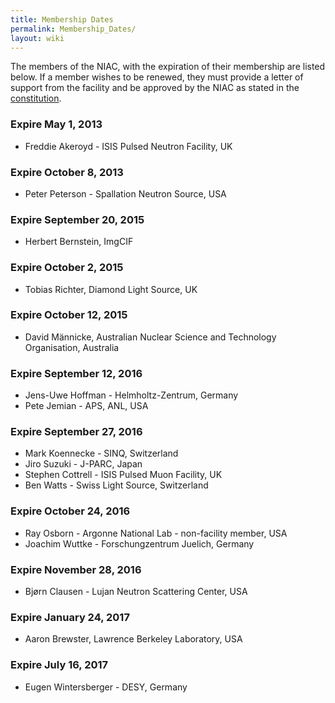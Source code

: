 ```yaml
---
title: Membership Dates
permalink: Membership_Dates/
layout: wiki
---
```


The members of the NIAC, with the expiration of their membership are
listed below. If a member wishes to be renewed, they must provide a
letter of support from the facility and be approved by the NIAC as
stated in the [constitution](NIAC "wikilink").

### Expire May 1, 2013

-   Freddie Akeroyd - ISIS Pulsed Neutron Facility, UK

### Expire October 8, 2013

-   Peter Peterson - Spallation Neutron Source, USA

### Expire September 20, 2015

-   Herbert Bernstein, ImgCIF

### Expire October 2, 2015

-   Tobias Richter, Diamond Light Source, UK

### Expire October 12, 2015

-   David Männicke, Australian Nuclear Science and Technology
    Organisation, Australia

### Expire September 12, 2016

-   Jens-Uwe Hoffman - Helmholtz-Zentrum, Germany
-   Pete Jemian - APS, ANL, USA

### Expire September 27, 2016

-   Mark Koennecke - SINQ, Switzerland
-   Jiro Suzuki - J-PARC, Japan
-   Stephen Cottrell - ISIS Pulsed Muon Facility, UK
-   Ben Watts - Swiss Light Source, Switzerland

### Expire October 24, 2016

-   Ray Osborn - Argonne National Lab - non-facility member, USA
-   Joachim Wuttke - Forschungzentrum Juelich, Germany

### Expire November 28, 2016

-   Bjørn Clausen - Lujan Neutron Scattering Center, USA

### Expire January 24, 2017

-   Aaron Brewster, Lawrence Berkeley Laboratory, USA

### Expire July 16, 2017

-   Eugen Wintersberger - DESY, Germany

